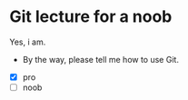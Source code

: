 # Git lecture for a noob
Yes, i am.
- By the way, please tell me how to use Git.
- [x] pro
- [ ] noob
